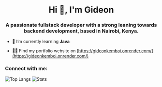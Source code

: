 <h1 align="center">Hi 👋, I'm Gideon</h1>
<h3 align="center">A passionate fullstack developer with a strong leaning towards backend development, based in Nairobi, Kenya.</h3>

- 🌱 I’m currently learning **Java**

- 👨‍💻 Find my portfolio website on [https://gideonkemboi.onrender.com/](https://gideonkemboi.onrender.com/)

<h3 align="left">Connect with me:</h3>
<p align="left">
</p>
<!--
<p><img align="left" src="https://github-readme-stats.vercel.app/api/top-langs?username=gdnkemboi&show_icons=true&locale=en&layout=compact" alt="gdnkemboi" /></p>
<p>&nbsp;<img align="center" src="https://github-readme-stats.vercel.app/api?username=gdnkemboi&show_icons=true&locale=en" alt="gdnkemboi" /></p>
-->

![Top Langs](https://github-readme-stats.vercel.app/api/top-langs/?username=gdnkemboi)
![Stats](https://github-readme-stats.vercel.app/api?username=gdnkemboi&show_icons=true&count_private=true&line_height=40)



<!--
**gdnkemboi/gdnkemboi** is a ✨ _special_ ✨ repository because its `README.md` (this file) appears on your GitHub profile.

Here are some ideas to get you started:

- 🔭 I’m currently working on ...
- 🌱 I’m currently learning ...
- 👯 I’m looking to collaborate on ...
- 🤔 I’m looking for help with ...
- 💬 Ask me about ...
- 📫 How to reach me: ...
- 😄 Pronouns: ...
- ⚡ Fun fact: ...
-->
